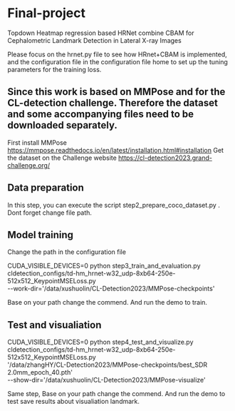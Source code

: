 # Final-project
Topdown Heatmap regression based HRNet combine CBAM for Cephalometric Landmark Detection in Lateral X-ray Images

Please focus on the hrnet.py file to see how HRnet+CBAM is implemented, and the configuration file in the configuration file home to set up the tuning parameters for the training loss.

## Since this work is based on MMPose and for the CL-detection challenge. Therefore the dataset and some accompanying files need to be downloaded separately.
First install MMPose https://mmpose.readthedocs.io/en/latest/installation.html#installation
Get the dataset on the Challenge website https://cl-detection2023.grand-challenge.org/

## Data preparation
In this step, you can execute the script step2_prepare_coco_dataset.py . Dont forget change file path.

## Model training
Change the path in the configuration file

CUDA_VISIBLE_DEVICES=0 python step3_train_and_evaluation.py \
cldetection_configs/td-hm_hrnet-w32_udp-8xb64-250e-512x512_KeypointMSELoss.py \
--work-dir='/data/xushuolin/CL-Detection2023/MMPose-checkpoints'

Base on your path change the commend. And run the demo to train.

## Test and visualiation

CUDA_VISIBLE_DEVICES=0 python step4_test_and_visualize.py \
cldetection_configs/td-hm_hrnet-w32_udp-8xb64-250e-512x512_KeypointMSELoss.py \
'/data/zhangHY/CL-Detection2023/MMPose-checkpoints/best_SDR 2.0mm_epoch_40.pth' \
--show-dir='/data/xushuolin/CL-Detection2023/MMPose-visualize' 

Same step, Base on your path change the commend. And run the demo to test save results about visualiation landmark.
